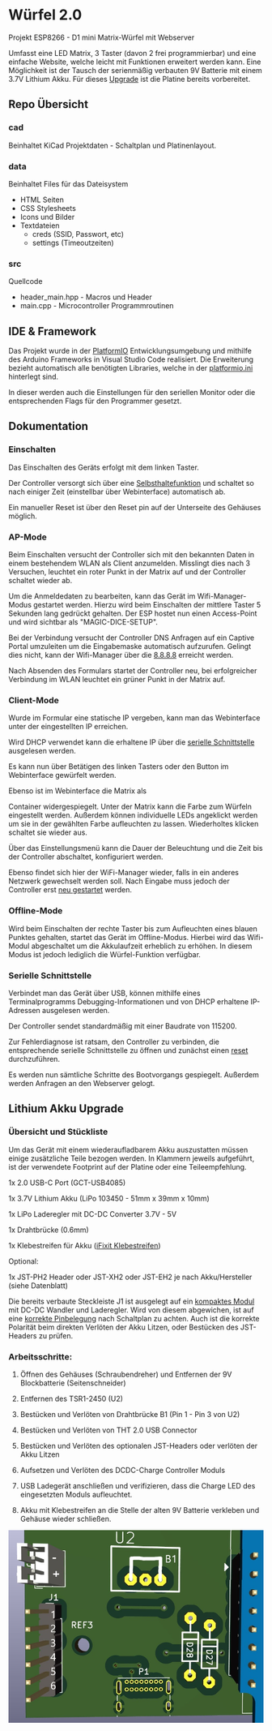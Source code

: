 # Würfel 2.0

Projekt ESP8266 - D1 mini Matrix-Würfel mit Webserver

Umfasst eine LED Matrix, 3 Taster (davon 2 frei programmierbar) und eine einfache Website, welche leicht mit Funktionen erweitert werden kann.
Eine Möglichkeit ist der Tausch der serienmäßig verbauten 9V Batterie mit einem 3.7V Lithium Akku. Für dieses [Upgrade](#lithium-akku-upgrade) ist die Platine bereits vorbereitet.

## Repo Übersicht

### cad

Beinhaltet KiCad Projektdaten - Schaltplan und Platinenlayout.

### data

Beinhaltet Files für das Dateisystem

-   HTML Seiten
-   CSS Stylesheets
-   Icons und Bilder
-   Textdateien
    -   creds (SSID, Passwort, etc)
    -   settings (Timeoutzeiten)

### src

Quellcode

-   header_main.hpp - Macros und Header
-   main.cpp - Microcontroller Programmroutinen

## IDE & Framework

Das Projekt wurde in der [PlatformIO](https://marketplace.visualstudio.com/items?itemName=platformio.platformio-ide) Entwicklungsumgebung und mithilfe des Arduino Frameworks in Visual Studio Code realisiert. Die Erweiterung bezieht automatisch alle benötigten Libraries, welche in der [platformio.ini](https://github.com/sixteenlines/dice-2/blob/production/platformio.ini) hinterlegt sind.

In dieser werden auch die Einstellungen für den seriellen Monitor oder die entsprechenden Flags für den Programmer gesetzt.

## Dokumentation

### Einschalten

Das Einschalten des Geräts erfolgt mit dem linken Taster.

Der Controller versorgt sich über eine [Selbsthaltefunktion](https://github.com/sixteenlines/dice-2/blob/production/self-retain.jpg?raw=true) und schaltet so nach einiger Zeit (einstellbar über Webinterface) automatisch ab.

Ein manueller Reset ist über den Reset pin auf der Unterseite des Gehäuses möglich.

### AP-Mode

Beim Einschalten versucht der Controller sich mit den bekannten Daten in einem bestehendem WLAN als Client anzumelden. Misslingt dies nach 3 Versuchen, leuchtet ein roter Punkt in der Matrix auf und der Controller schaltet wieder ab.

Um die Anmeldedaten zu bearbeiten, kann das Gerät im Wifi-Manager-Modus gestartet werden. Hierzu wird beim Einschalten der mittlere Taster 5 Sekunden lang gedrückt gehalten. Der ESP hostet nun einen Access-Point und wird sichtbar als "MAGIC-DICE-SETUP".

Bei der Verbindung versucht der Controller DNS Anfragen auf ein Captive Portal umzuleiten um die Eingabemaske automatisch aufzurufen. Gelingt dies nicht, kann der Wifi-Manager über die [8.8.8.8](8.8.8.8) erreicht werden.

Nach Absenden des Formulars startet der Controller neu, bei erfolgreicher Verbindung im WLAN leuchtet ein grüner Punkt in der Matrix auf.

### Client-Mode

Wurde im Formular eine statische IP vergeben, kann man das Webinterface unter der eingestellten IP erreichen.

Wird DHCP verwendet kann die erhaltene IP über die [serielle Schnittstelle](#serielle-schnittstelle) ausgelesen werden.

Es kann nun über Betätigen des linken Tasters oder den Button im Webinterface gewürfelt werden.

Ebenso ist im Webinterface die Matrix als <div> Container widergespiegelt. Unter der Matrix kann die Farbe zum Würfeln eingestellt werden. Außerdem können individuelle LEDs angeklickt werden um sie in der gewählten Farbe aufleuchten zu lassen. Wiederholtes klicken schaltet sie wieder aus.

Über das Einstellungsmenü kann die Dauer der Beleuchtung und die Zeit bis der Controller abschaltet, konfiguriert werden.

Ebenso findet sich hier der WiFi-Manager wieder, falls in ein anderes Netzwerk gewechselt werden soll. Nach Eingabe muss jedoch der Controller erst [neu gestartet](#einschalten) werden.

### Offline-Mode

Wird beim Einschalten der rechte Taster bis zum Aufleuchten eines blauen Punktes gehalten, startet das Gerät im Offline-Modus. Hierbei wird das Wifi-Modul abgeschaltet um die Akkulaufzeit erheblich zu erhöhen. In diesem Modus ist jedoch lediglich die Würfel-Funktion verfügbar.

### Serielle Schnittstelle

Verbindet man das Gerät über USB, können mithilfe eines Terminalprogramms Debugging-Informationen und von DHCP erhaltene IP-Adressen ausgelesen werden.

Der Controller sendet standardmäßig mit einer Baudrate von 115200.

Zur Fehlerdiagnose ist ratsam, den Controller zu verbinden, die entsprechende serielle Schnittstelle zu öffnen und zunächst einen [reset](#einschalten) durchzuführen.

Es werden nun sämtliche Schritte des Bootvorgangs gespiegelt. Außerdem werden Anfragen an den Webserver gelogt.

## Lithium Akku Upgrade

### Übersicht und Stückliste

Um das Gerät mit einem wiederaufladbarem Akku auszustatten müssen einige zusätzliche Teile bezogen werden. In Klammern jeweils aufgeführt, ist der verwendete Footprint auf der Platine oder eine Teileempfehlung.

1x 2.0 USB-C Port (GCT-USB4085)

1x 3.7V Lithium Akku (LiPo 103450 - 51mm x 39mm x 10mm)

1x LiPo Laderegler mit DC-DC Converter 3.7V - 5V

1x Drahtbrücke (0.6mm)

1x Klebestreifen für Akku ([iFixit Klebestreifen](https://store.ifixit.de/products/stretch-release-battery-adhesive))

Optional:

1x JST-PH2 Header oder JST-XH2 oder JST-EH2 je nach Akku/Hersteller (siehe Datenblatt)

Die bereits verbaute Steckleiste J1 ist ausgelegt auf ein [kompaktes Modul](https://de.aliexpress.com/item/33034500618.html) mit DC-DC Wandler und Laderegler. Wird von diesem abgewichen, ist auf eine [korrekte Pinbelegung](https://github.com/sixteenlines/dice-2/blob/production/cad/screenshot/dcdc_charge_header.jpg?raw=true) nach Schaltplan zu achten. Auch ist die korrekte Polarität beim direkten Verlöten der Akku Litzen, oder Bestücken des JST-Headers zu prüfen.

### Arbeitsschritte:

1. Öffnen des Gehäuses (Schraubendreher) und Entfernen der 9V Blockbatterie (Seitenschneider)

2. Entfernen des TSR1-2450 (U2)

3. Bestücken und Verlöten von Drahtbrücke B1 (Pin 1 - Pin 3 von U2)

4. Bestücken und Verlöten von THT 2.0 USB Connector

5. Bestücken und Verlöten des optionalen JST-Headers oder verlöten der Akku Litzen

6. Aufsetzen und Verlöten des DCDC-Charge Controller Moduls

7. USB Ladegerät anschließen und verifizieren, dass die Charge LED des eingesetzten Moduls aufleuchtet.

8. Akku mit Klebestreifen an die Stelle der alten 9V Batterie verkleben und Gehäuse wieder schließen.

![Übersicht](cad/screenshot/upgrade_layout.jpg)

